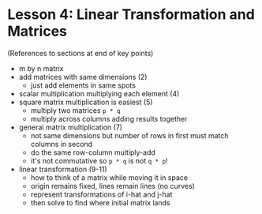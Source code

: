 # Lesson 4: Linear Transformation and Matrices

(References to sections at end of key points)
- m by n matrix
- add matrices with same dimensions (2)
    - just add elements in same spots
- scalar multiplication multiplying each element (4)
- square matrix multiplication is easiest (5)
    - multiply two matrices `p * q`
    - multiply across columns adding results together
- general matrix multiplication (7)
    - not same dimensions but number of rows in first must match columns in second
    - do the same row-column multiply-add
    - it's not commutative so `p * q` is not `q * p`!
- linear transformation (9-11)
    - how to think of a matrix while moving it in space
    - origin remains fixed, lines remain lines (no curves)
    - represent transformations of i-hat and j-hat
    - then solve to find where initial matrix lands
